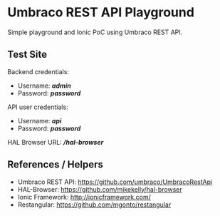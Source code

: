 # Umbraco REST API Playground #

Simple playground and Ionic PoC using Umbraco REST API.

## Test Site ##
	
Backend credentials:

  * Username: ***admin***
  * Password: ***password***

API user credentials:

  * Username: ***api***
  * Password: ***password***

HAL Browser URL: ***/hal-browser***
  
## References / Helpers ##

  * Umbraco REST API: https://github.com/umbraco/UmbracoRestApi
  * HAL-Browser: https://github.com/mikekelly/hal-browser
  * Ionic Framework: http://ionicframework.com/
  * Restangular: https://github.com/mgonto/restangular